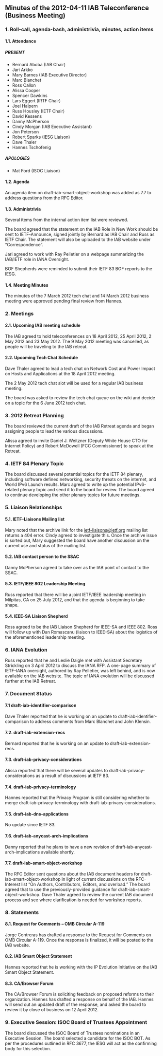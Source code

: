 
Minutes of the 2012-04-11 IAB Teleconference (Business Meeting)
---------------------------------------------------------------


### 1. Roll-call, agenda-bash, administrivia, minutes, action items


#### 1.1. Attendance


##### PRESENT


* Bernard Aboba (IAB Chair)
* Jari Arkko
* Mary Barnes (IAB Executive Director)
* Marc Blanchet
* Ross Callon
* Alissa Cooper
* Spencer Dawkins
* Lars Eggert (IRTF Chair)
* Joel Halpern
* Russ Housley (IETF Chair)
* David Kessens
* Danny McPherson
* Cindy Morgan (IAB Executive Assistant)
* Jon Peterson
* Robert Sparks (IESG Liaison)
* Dave Thaler
* Hannes Tschofenig


##### APOLOGIES


* Mat Ford (ISOC Liaison)


#### 1.2. Agenda


An agenda item on draft-iab-smart-object-workshop was added as 7.7 to address questions from the RFC Editor.


#### 1.3. Administrivia


Several items from the internal action item list were reviewed.


The board agreed that the statement on the IAB Role in New Work should be sent to IETF-Announce, signed jointly by Bernard as IAB Chair and Russ as IETF Chair. The statement will also be uploaded to the IAB website under “Correspondence”.


Jari agreed to work with Ray Pelletier on a webpage summarizing the IAB/IETF role in IANA Oversight.


BOF Shepherds were reminded to submit their IETF 83 BOF reports to the IESG.


#### 1.4. Meeting Minutes


The minutes of the 7 March 2012 tech chat and 14 March 2012 business meeting were approved pending final review from Hannes.


### 2. Meetings


#### 2.1. Upcoming IAB meeting schedule


The IAB agreed to hold teleconferences on 18 April 2012, 25 April 2012, 2 May 2012 and 23 May 2012. The 9 May 2012 meeting was cancelled, as people will be traveling to the IAB retreat.


#### 2.2. Upcoming Tech Chat Schedule


Dave Thaler agreed to lead a tech chat on Network Cost and Power Impact on Hosts and Applications at the 18 April 2012 meeting.


The 2 May 2012 tech chat slot will be used for a regular IAB business meeting.


The board was asked to review the tech chat queue on the wiki and decide on a topic for the 6 June 2012 tech chat.


### 3. 2012 Retreat Planning


The board reviewed the current draft of the IAB Retreat agenda and began assigning people to lead the various discussions.


Alissa agreed to invite Daniel J. Weitzner (Deputy White House CTO for Internet Policy) and Robert McDowell (FCC Commissioner) to speak at the Retreat.


### 4. IETF 84 Plenary Topic


The board discussed several potential topics for the IETF 84 plenary, including software defined networking, security threats on the internet, and World IPv6 Launch results. Marc agreed to write up the potential IPv6-related plenary topic and send it to the board for review. The board agreed to continue developing the other plenary topics for future meetings.


### 5. Liaison Relationships


#### 5.1. IETF-Liaisons Mailing list


Mary noted that the archive link for the ietf-liaisons@ietf.org mailing list returns a 404 error. Cindy agreed to investigate this. Once the archive issue is sorted out, Mary suggested the board have another discussion on the current use and status of the mailing list.


#### 5.2. IAB contact person to the SSAC


Danny McPherson agreed to take over as the IAB point of contact to the SSAC.


#### 5.3. IETF/IEEE 802 Leadership Meeting


Russ reported that there will be a joint IETF/IEEE leadership meeting in Milpitas, CA on 25 July 2012, and that the agenda is beginning to take shape.


#### 5.4. IEEE-SA Liaison Shepherd


Ross agreed to be the IAB Liaison Shepherd for IEEE-SA and IEEE 802. Ross will follow up with Dan Romascanu (liaison to IEEE-SA) about the logistics of the aforementioned leadership meeting.


### 6. IANA Evolution


Russ reported that he and Leslie Daigle met with Assistant Secretary Strickling on 3 April 2012 to discuss the IANA RFP. A one-page summary of IETF-IANA oversight, authored by Ray Pelletier, was left behind, and is now available on the IAB website. The topic of IANA evolution will be discussed further at the IAB Retreat.


### 7. Document Status


#### 7.1 draft-iab-identifier-comparison


Dave Thaler reported that he is working on an update to draft-iab-identifier-comparison to address comments from Marc Blanchet and John Klensin.


#### 7.2. draft-iab-extension-recs


Bernard reported that he is working on an update to draft-iab-extension-recs.


#### 7.3. draft-iab-privacy-considerations


Alissa reported that there will be several updates to draft-iab-privacy-considerations as a result of discussions at IETF 83.


#### 7.4. draft-iab-privacy-terminology


Hannes reported that the Privacy Program is still considering whether to merge draft-iab-privacy-terminology with draft-iab-privacy-considerations.


#### 7.5. draft-iab-dns-applications


No update since IETF 83.


#### 7.6. draft-iab-anycast-arch-implications


Danny reported that he plans to have a new revision of draft-iab-anycast-arch-implications available shortly.


#### 7.7. draft-iab-smart-object-workshop


The RFC Editor sent questions about the IAB document headers for draft-iab-smart-object-workshop in light of current discussions on the RFC-Interest list “On Authors, Contributors, Editors, and overload.” The board agreed that to use the previously-provided guidance for draft-iab-smart-object-workshop. Dave Thaler agreed to review the current IAB document process and see where clarification is needed for workshop reports.


### 8. Statements


#### 8.1. Request for Comments – OMB Circular A-119


Jorge Contreras has drafted a response to the Request for Comments on OMB Circular A-119. Once the response is finalized, it will be posted to the IAB website.


#### 8.2. IAB Smart Object Statement


Hannes reported that he is working with the IP Evolution Initiative on the IAB Smart Object Statement.


#### 8.3. CA/Browser Forum


The CA/Browser Forum is soliciting feedback on proposed reforms to their organization. Hannes has drafted a response on behalf of the IAB. Hannes will send out an updated draft of the response, and asked the board to review it by close of business on 12 April 2012.


### 9. Executive Session: ISOC Board of Trustees Appointment


The board discussed the ISOC Board of Trustees nominations in an Executive Session. The board selected a candidate for the ISOC BOT. As per the procedures outlined in RFC 3677, the IESG will act as the confirming body for this selection.


